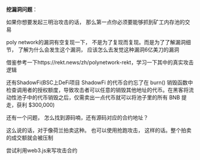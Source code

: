 **挖漏洞问题**：

如果你想要发起三明治攻击的话， 那么第一点你必须要能够抓到矿工内存池的交易



poly network的漏洞有空复现一下， 不是为了复现而复现。而是为了了解漏洞细节， 了解为什么会发生这个漏洞， 应该怎么去发觉这种漏洞6亿美刀的漏洞



借鉴参考一下https://rekt.news/zh/polynetwork-rekt，学习一下其中的真实攻击逻辑

还有ShadowFi(BSC上DeFi项目 ShadowFi 的代币合约忘了在 burn() 销毁函数中检查调用者的授权额度，导致攻击者可以任意的销毁其他地址的代币。在黑客将流动性池子中的代币销毁之后，仅需卖出一点代币就可以将池子里的所有 BNB 提走，获利 $300,000)



还有一个问题， 怎么找到源码喃，还有源码对应的合约地址？ 



这么说的话，对于像荷兰拍卖这种。 也可以使用抢跑攻击， 这样的话。整个拍卖的成交额就会被压制



尝试利用web3.js来写攻击合约







